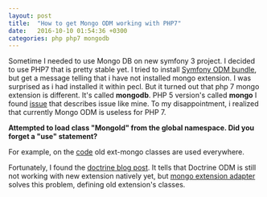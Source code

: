 ```yaml
---
layout: post
title:  "How to get Mongo ODM working with PHP7"
date:   2016-10-10 01:54:36 +0300
categories: php php7 mongodb
---
```


Sometime I needed to use Mongo DB on new symfony 3 project. I decided to use PHP7
that is pretty stable yet. I tried to install [Symfony ODM bundle][doctrine-mongodb-bundle-docs], but
get a message telling that i have not installed mongo extension. I was surprised as i had installed it
within pecl. But it turned out that php 7 mongo extension is different. It's called **mongodb**. 
PHP 5 version's called **mongo**
I found [issue][mongodb-odm-issue] that describes issue like mine.
To my disappointment, i realized that currently Mongo ODM is useless for PHP 7.

__Attempted to load class "MongoId" from the global namespace.
  Did you forget a "use" statement?__

For example, on the [code][mongodb-odm-github-code] old ext-mongo classes are used everywhere.

Fortunately, I found the [doctrine blog post][mongodb-odm-release-note]. It tells that Doctrine ODM
is still not working with new extension natively yet, but [mongo extension adapter][mongodb-php-adapter]
solves this problem, defining old extension's classes.

[doctrine-mongodb-bundle-docs]: http://symfony.com/doc/current/bundles/DoctrineMongoDBBundle/index.html
[mongodb-odm-github-code]: https://github.com/doctrine/mongodb-odm/blob/master/lib/Doctrine/ODM/MongoDB/Id/AutoGenerator.php
[mongodb-odm-issue]: https://github.com/doctrine/mongodb-odm/issues/1234
[mongodb-odm-release-note]: http://www.doctrine-project.org/2016/02/16/doctrine-mongodb-odm-release-1.0.5.html
[mongodb-php-adapter]: https://github.com/alcaeus/mongo-php-adapter
